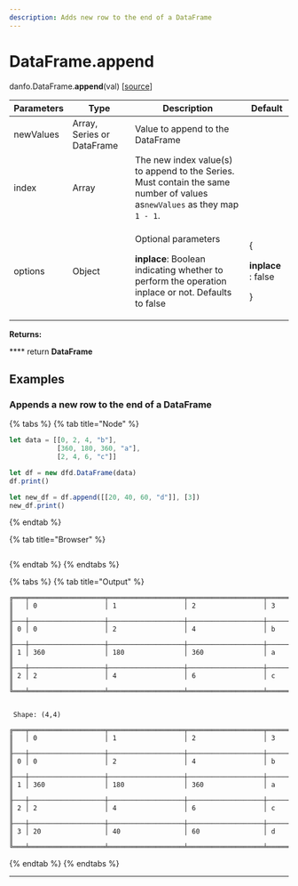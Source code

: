 ```yaml
---
description: Adds new row to the end of a DataFrame
---
```


# DataFrame.append

danfo.DataFrame.**append**(val) \[[source](https://github.com/opensource9ja/danfojs/blob/2696f1d8420dd364464aae7c5c175c6cd0ef4c93/danfojs/src/core/frame.js#L2059)]

| Parameters | Type                        | Description                                                                                                                                      | Default                                                 |
| ---------- | --------------------------- | ------------------------------------------------------------------------------------------------------------------------------------------------ | ------------------------------------------------------- |
| newValues  | Array, Series or DataFrame  | Value to append to the DataFrame                                                                                                                 |                                                         |
| index      | Array                       | The new index value(s) to append to the Series. Must contain the same number of values as`newValues`  as they map `1 - 1`.                       |                                                         |
| options    | Object                      | <p>Optional parameters</p><p><strong>inplace</strong>: Boolean indicating whether to perform the operation inplace or not. Defaults to false</p> | <p>{</p><p><strong>inplace</strong> : false</p><p>}</p> |

**Returns:**

&#x20;      ****       return **DataFrame**

## **Examples**

### **Appends a new row to the end of a DataFrame**

{% tabs %}
{% tab title="Node" %}
```javascript
let data = [[0, 2, 4, "b"],
            [360, 180, 360, "a"],
            [2, 4, 6, "c"]]

let df = new dfd.DataFrame(data)
df.print()

let new_df = df.append([[20, 40, 60, "d"]], [3])
new_df.print()

```
{% endtab %}

{% tab title="Browser" %}
```
```
{% endtab %}
{% endtabs %}

{% tabs %}
{% tab title="Output" %}
```
╔═══╤═══════════════════╤═══════════════════╤═══════════════════╤═══════════════════╗
║   │ 0                 │ 1                 │ 2                 │ 3                 ║
╟───┼───────────────────┼───────────────────┼───────────────────┼───────────────────╢
║ 0 │ 0                 │ 2                 │ 4                 │ b                 ║
╟───┼───────────────────┼───────────────────┼───────────────────┼───────────────────╢
║ 1 │ 360               │ 180               │ 360               │ a                 ║
╟───┼───────────────────┼───────────────────┼───────────────────┼───────────────────╢
║ 2 │ 2                 │ 4                 │ 6                 │ c                 ║
╚═══╧═══════════════════╧═══════════════════╧═══════════════════╧═══════════════════╝


 Shape: (4,4) 

╔═══╤═══════════════════╤═══════════════════╤═══════════════════╤═══════════════════╗
║   │ 0                 │ 1                 │ 2                 │ 3                 ║
╟───┼───────────────────┼───────────────────┼───────────────────┼───────────────────╢
║ 0 │ 0                 │ 2                 │ 4                 │ b                 ║
╟───┼───────────────────┼───────────────────┼───────────────────┼───────────────────╢
║ 1 │ 360               │ 180               │ 360               │ a                 ║
╟───┼───────────────────┼───────────────────┼───────────────────┼───────────────────╢
║ 2 │ 2                 │ 4                 │ 6                 │ c                 ║
╟───┼───────────────────┼───────────────────┼───────────────────┼───────────────────╢
║ 3 │ 20                │ 40                │ 60                │ d                 ║
╚═══╧═══════════════════╧═══════════════════╧═══════════════════╧═══════════════════╝
```
{% endtab %}
{% endtabs %}

****
